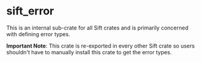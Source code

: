 # sift_error

This is an internal sub-crate for all Sift crates and is primarily concerned with defining error types.

**Important Note**: This crate is re-exported in every other Sift crate so users shouldn't have to manually install
this crate to get the error types.
